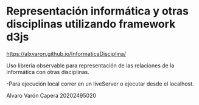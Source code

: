 # Representación informática y otras disciplinas utilizando framework d3js


https://alxvaron.github.io/InformaticaDisciplina/

Uso libreria observable para representación de las relaciones de la informática con otras disciplinas.

-Para ejecución local correr en un liveServer o ejecutar desde el localhost.

Alvaro Varón Capera 
20202495020
